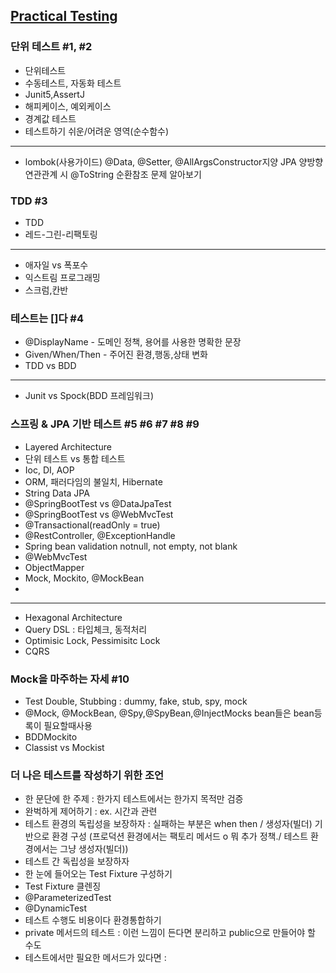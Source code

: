 ## [Practical Testing](https://www.inflearn.com/course/practical-testing-%EC%8B%A4%EC%9A%A9%EC%A0%81%EC%9D%B8-%ED%85%8C%EC%8A%A4%ED%8A%B8-%EA%B0%80%EC%9D%B4%EB%93%9C/dashboard)

### 단위 테스트 #1, #2
- 단위테스트
- 수동테스트, 자동화 테스트
- Junit5,AssertJ
- 해피케이스, 예외케이스
- 경계값 테스트
- 테스트하기 쉬운/어려운 영역(순수함수)
-----
- lombok(사용가이드) @Data, @Setter, @AllArgsConstructor지양 JPA 양방향 연관관계 시 @ToString 순환참조 문제 알아보기

### TDD  #3
- TDD
- 레드-그린-리팩토링
---
- 애자일 vs 폭포수
- 익스트림 프로그래밍
- 스크럼,칸반

### 테스트는 []다 #4
- @DisplayName - 도메인 정책, 용어를 사용한 명확한 문장
- Given/When/Then - 주어진 환경,행동,상태 변화
- TDD vs BDD
---
- Junit vs Spock(BDD 프레임워크)

### 스프링 & JPA 기반 테스트 #5 #6 #7 #8 #9
- Layered Architecture
- 단위 테스트 vs 통합 테스트
- Ioc, DI, AOP
- ORM, 패러다임의 불일치, Hibernate
- String Data JPA
- @SpringBootTest vs @DataJpaTest
- @SpringBootTest vs @WebMvcTest
- @Transactional(readOnly = true)
- @RestController, @ExceptionHandle
- Spring bean validation notnull, not empty, not blank
- @WebMvcTest
- ObjectMapper
- Mock, Mockito, @MockBean
- 
---
- Hexagonal Architecture
- Query DSL : 타입체크, 동적처리
- Optimisic Lock, Pessimisitc Lock
- CQRS

### Mock을 마주하는 자세 #10
- Test Double, Stubbing : dummy, fake, stub, spy, mock
- @Mock, @MockBean, @Spy,@SpyBean,@InjectMocks bean들은 bean등록이 필요할때사용
- BDDMockito
- Classist vs Mockist

### 더 나은 테스트를 작성하기 위한 조언
- 한 문단에 한 주제 : 한가지 테스트에서는 한가지 목적만 검증
- 완벅하게 제어하기 : ex. 시간과 관련
- 테스트 환경의 독립성을 보장하자 : 실패하는 부분은 when then / 생성자(빌더) 기반으로 환경 구성
  (프로덕션 환경에서는 팩토리 메서드 o 뭐 추가 정책./ 테스트 환경에서는 그냥 생성자(빌더))
- 테스트 간 독립성을 보장하자
- 한 눈에 들어오는 Test Fixture 구성하기
- Test Fixture 클렌징
- @ParameterizedTest 
- @DynamicTest
- 테스트 수행도 비용이다 환경통합하기
- private 메서드의 테스트 : 이런 느낌이 든다면 분리하고 public으로 만들어야 할 수도
- 테스트에서만 필요한 메서드가 있다면 : 